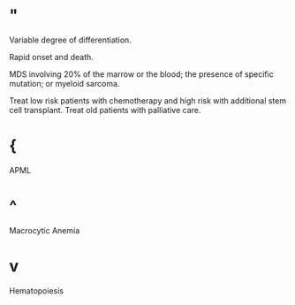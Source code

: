 # "

Variable degree of differentiation.

Rapid onset and death.

MDS involving 20% of the marrow or the blood; the presence of specific mutation; or myeloid sarcoma.

Treat low risk patients with chemotherapy and high risk with additional stem cell transplant.
Treat old patients with palliative care.

# {

APML

# ^

Macrocytic Anemia

# v

Hematopoiesis
